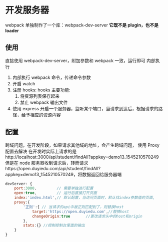 # 开发服务器

webpack 单独制作了一个库：webpack-dev-server
**它既不是 plugin，也不是 loader**

## 使用

直接使用 webpack-dev-server，附加参数和 webpack 一致，运行即可
内部执行

1. 内部执行 webpack 命令，传递命令参数
2. 开启 watch
3. 注册 hooks:
   hooks 主要功能:
   1. 将资源列表保存起来
   2. 禁止 webpack 输出文件
4. 使用 express 开启一个服务器，监听某个端口，当请求到达后，根据请求的路径，给予相应的资源内容

## 配置

跨域问题，在开发阶段，如果请求其他域的地址，会产生跨域问题，
使用 Proxy 配置去解决
在开发时实际上请求的是 http://localhost:3000/api/student/findAll?appkey=demo13_1545210570249
但是在 node 服务器收到请求后，转而请求https://open.duyiedu.com/api/student/findAll?appkey=demo13_1545210570249，将数据返回给服务器端

```js
devServer: {
    port:3000,         // 需要单独进行配置
    open:true,         // 运行后直接打开页面
    index:'index.html',// 默认配置，当访问页面时，默认找index参数值的页面,
    proxy:{
        '正则':{ // 当请求的api中被正则匹配到了，则替换host
            target:'https://open.duyiedu.com',//替换host
            changeOrigin:true       //更改请求头中的host和origin
        },
        stats:{} //控制控制台里面的输出
    }
}
```

